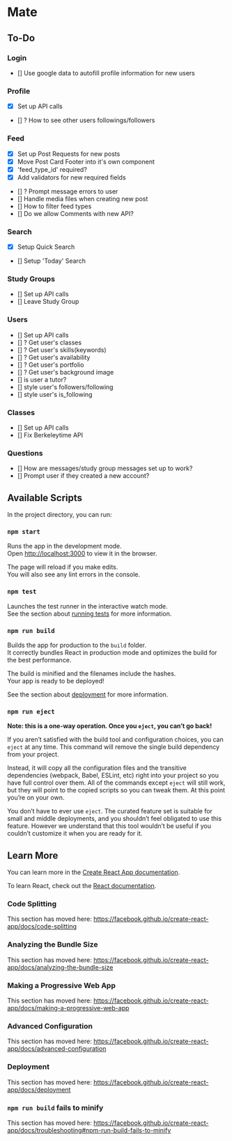# Mate

## To-Do

### Login

- [] Use google data to autofill profile information for new users

### Profile

- [x] Set up API calls
- [] ? How to see other users followings/followers

### Feed

- [x] Set up Post Requests for new posts
- [x] Move Post Card Footer into it's own component
- [x] 'feed_type_id' required?
- [x] Add validators for new required fields
- [] ? Prompt message errors to user
- [] Handle media files when creating new post
- [] How to filter feed types
- [] Do we allow Comments with new API?

### Search

- [x] Setup Quick Search
- [] Setup 'Today' Search

### Study Groups

- [] Set up API calls
- [] Leave Study Group

### Users

- [] Set up API calls
- [] ? Get user's classes
- [] ? Get user's skills(keywords)
- [] ? Get user's availability
- [] ? Get user's portfolio
- [] ? Get user's background image
- [] is user a tutor?
- [] style user's followers/following
- [] style user's is_following

### Classes

- [] Set up API calls
- [] Fix Berkeleytime API

### Questions

- [] How are messages/study group messages set up to work?
- [] Prompt user if they created a new account?

## Available Scripts

In the project directory, you can run:

### `npm start`

Runs the app in the development mode.<br />
Open [http://localhost:3000](http://localhost:3000) to view it in the browser.

The page will reload if you make edits.<br />
You will also see any lint errors in the console.

### `npm test`

Launches the test runner in the interactive watch mode.<br />
See the section about [running tests](https://facebook.github.io/create-react-app/docs/running-tests) for more information.

### `npm run build`

Builds the app for production to the `build` folder.<br />
It correctly bundles React in production mode and optimizes the build for the best performance.

The build is minified and the filenames include the hashes.<br />
Your app is ready to be deployed!

See the section about [deployment](https://facebook.github.io/create-react-app/docs/deployment) for more information.

### `npm run eject`

**Note: this is a one-way operation. Once you `eject`, you can’t go back!**

If you aren’t satisfied with the build tool and configuration choices, you can `eject` at any time. This command will remove the single build dependency from your project.

Instead, it will copy all the configuration files and the transitive dependencies (webpack, Babel, ESLint, etc) right into your project so you have full control over them. All of the commands except `eject` will still work, but they will point to the copied scripts so you can tweak them. At this point you’re on your own.

You don’t have to ever use `eject`. The curated feature set is suitable for small and middle deployments, and you shouldn’t feel obligated to use this feature. However we understand that this tool wouldn’t be useful if you couldn’t customize it when you are ready for it.

## Learn More

You can learn more in the [Create React App documentation](https://facebook.github.io/create-react-app/docs/getting-started).

To learn React, check out the [React documentation](https://reactjs.org/).

### Code Splitting

This section has moved here: https://facebook.github.io/create-react-app/docs/code-splitting

### Analyzing the Bundle Size

This section has moved here: https://facebook.github.io/create-react-app/docs/analyzing-the-bundle-size

### Making a Progressive Web App

This section has moved here: https://facebook.github.io/create-react-app/docs/making-a-progressive-web-app

### Advanced Configuration

This section has moved here: https://facebook.github.io/create-react-app/docs/advanced-configuration

### Deployment

This section has moved here: https://facebook.github.io/create-react-app/docs/deployment

### `npm run build` fails to minify

This section has moved here: https://facebook.github.io/create-react-app/docs/troubleshooting#npm-run-build-fails-to-minify
